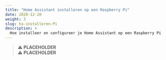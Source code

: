 ```yaml
---
title: "Home Assistant installeren op een Raspberry Pi"
date: 2020-12-20
weight: 3
slug: ha-installeren-Pi
description: >
  Hoe installeer en configureer je Home Assistant op een Raspberry Pi
---
```


> :warning: **PLACEHOLDER**  
> :warning: **PLACEHOLDER**